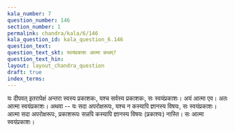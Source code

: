 ```yaml
---
kala_number: 7
question_number: 146
section_number: 1
permalink: chandra/kala/6/146
kala_question_id: kala_question_6.146
question_text: 
question_text_skt: स्वयंप्रकाशः आत्मा कथम्?
question_text_hin: 
layout: layout_chandra_question
draft: true
index_terms:
---
```


<!-- skt-start -->
यः दीपवत् इतरापेक्षं अन्तरा स्वस्य प्रकाशकः, यश्च सर्वस्य प्रकाशकः, सः स्वयंप्रकाशः। अयं आत्मा एव। अतः आत्मा स्वयंप्रकाशः।
अथवा -- यः सदा अपरोक्षरूपः, यश्च न कस्यापि ज्ञानस्य विषयः, सः स्वयंप्रकाशः। आत्मा सदा अपरोक्षरूपः, प्रकाशरूपः सन्नपि कस्यापि ज्ञानस्य विषयः (प्रकाश्यः) नास्ति। सः आत्मा स्वयंप्रकाशः।
<!-- skt-end -->

<!-- eng-start -->
<!-- eng-end -->

